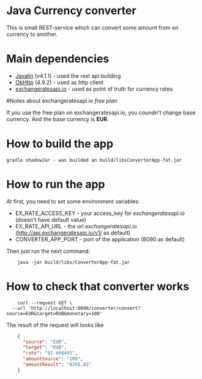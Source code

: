 # Java Currency converter

This is small REST-service which can convert some amount from on currency to another.

# Main dependencies

* [Javalin](https://javalin.io/) (v4.1.1) - used the rest api building
* [OkHttp](https://square.github.io/okhttp/) (4.9.2) - used as http client
* [exchangeratesapi.io](https://exchangeratesapi.io/) - used as point of truth for currency rates

#Notes about exchangeratesapi.io _free plan_

If you use the free plan on exchangeratesapi.io, you coundn't change base currency. And the base currency is **EUR**.

# How to build the app
```shell
gradle shadowJar - was builded an build/libsConverterApp-fat.jar
```

# How to run the app

At first, you need to set some environment variables:
* EX_RATE_ACCESS_KEY - your access_key for _exchangeratesapi.io_ (doesn't have default value)
* EX_RATE_API_URL - the url _exchangeratesapi.io_ (http://api.exchangeratesapi.io/v1/ as default)
* CONVERTER_APP_PORT - port of the application (8090 as default)

Then just run the next command:
```shell
    java -jar build/libs/ConverterApp-fat.jar
```

# How to check that converter works
```shell
    curl --request GET \
  --url 'http://localhost:8090/converter/convert?source=EUR&target=RUB&monetary=100'
```
The result of the request will looks like
```json
    {
      "source": "EUR",
      "target": "RUB",
      "rate": "82.668491",
      "amountSource": "100",
      "amountResult": "8266.85"
    }
```